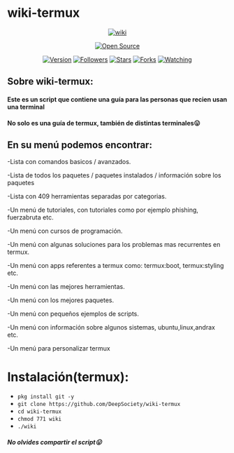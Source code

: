 # wiki-termux

<p align="center">
<a href="#"><img title="wiki" src="https://emailspoofbyharris.000webhostapp.com/pro/wiki.jpg"></a>
</p>
<p align="center">
<a href="https://github.com/DeepSociety-https://github.com/x3r0x-hispgatos/">
<a href="#"><img title="Open Source" src="https://img.shields.io/badge/Open%20Source-%E2%9D%A4-green?style=for-the-badge"></a>
</p>

<div align="center">
<a href="#"><img title="Version" src="https://img.shields.io/badge/Version-1.0-green.svg?style=flat-square"></a>
<a href="https://github.com/DeepSociety/followers"><img title="Followers" src="https://img.shields.io/github/followers/HiddenSt4r?color=blue&style=flat-square"></a>
<a href="https://github.com/HiddenSt4r/wiki-termux/stargazers/"><img title="Stars" src="https://img.shields.io/github/stars/HiddenSt4r/wiki-termux?color=red&style=flat-square"></a>
<a href="https://github.com/HiddenSt4r/wiki-termux/network/members"><img title="Forks" src="https://img.shields.io/github/forks/HiddenSt4r/wiki-termux?color=red&style=flat-square"></a>
<a href="https://github.com/HiddenSt4r/wiki-termux/watchers"><img title="Watching" src="https://img.shields.io/github/watchers/HiddenSt4r/wiki-termux?label=Watchers&color=blue&style=flat-square"></a>

</div>

## Sobre wiki-termux:

#### Este es un script que contiene una guía para las personas que recien usan una terminal
#### No solo es una guía de termux, también de distintas terminales😛

## En su menú podemos encontrar:

-Lista con comandos basicos / avanzados.

-Lista de todos los paquetes / paquetes instalados / información sobre los paquetes

-Lista con 409 herramientas separadas por categorias.

-Un menú de tutoriales, con tutoriales como por ejemplo phishing, fuerzabruta etc.

-Un menú con cursos de programación.

-Un menú con algunas soluciones para los problemas mas recurrentes en termux.

-Un menú con apps referentes a termux como: termux:boot, termux:styling etc.

-Un menú con las mejores herramientas.

-Un menú con los mejores paquetes.

-Un menú con pequeños ejemplos de scripts.

-Un menú con información sobre algunos sistemas, ubuntu,linux,andrax etc.

-Un menú para personalizar termux


# Instalación(termux):

* `pkg install git -y`
* `git clone https://github.com/DeepSociety/wiki-termux`
* `cd wiki-termux`
* `chmod 771 wiki`
* `./wiki`

##### No olvides compartir el script😛
